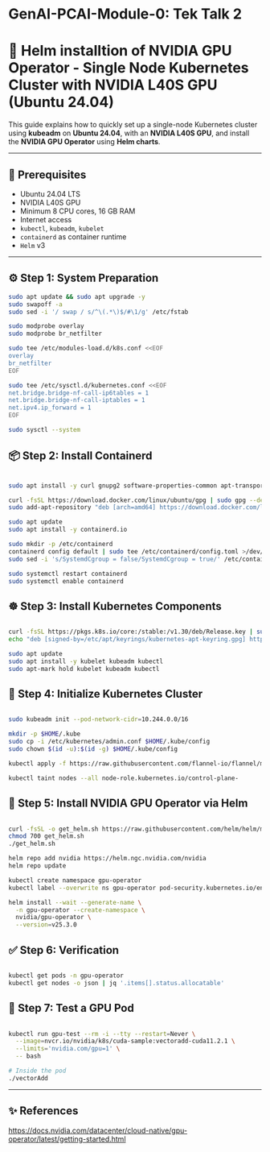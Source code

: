 # GenAI-PCAI-Module-0: Tek Talk 2

# 🚀 Helm installtion of NVIDIA GPU Operator - Single Node Kubernetes Cluster with NVIDIA L40S GPU (Ubuntu 24.04)

This guide explains how to quickly set up a single-node Kubernetes cluster using **kubeadm** on **Ubuntu 24.04**, with an **NVIDIA L40S GPU**, and install the **NVIDIA GPU Operator** using **Helm charts**.

---

## 🧰 Prerequisites

- Ubuntu 24.04 LTS
- NVIDIA L40S GPU
- Minimum 8 CPU cores, 16 GB RAM
- Internet access
- `kubectl`, `kubeadm`, `kubelet`
- `containerd` as container runtime
- `Helm` v3

---

## ⚙️ Step 1: System Preparation

```bash
sudo apt update && sudo apt upgrade -y
sudo swapoff -a
sudo sed -i '/ swap / s/^\(.*\)$/#\1/g' /etc/fstab

sudo modprobe overlay
sudo modprobe br_netfilter

sudo tee /etc/modules-load.d/k8s.conf <<EOF
overlay
br_netfilter
EOF

sudo tee /etc/sysctl.d/kubernetes.conf <<EOF
net.bridge.bridge-nf-call-ip6tables = 1
net.bridge.bridge-nf-call-iptables = 1
net.ipv4.ip_forward = 1
EOF

sudo sysctl --system

```

## 📦 Step 2: Install Containerd

```bash

sudo apt install -y curl gnupg2 software-properties-common apt-transport-https ca-certificates

curl -fsSL https://download.docker.com/linux/ubuntu/gpg | sudo gpg --dearmor -o /etc/apt/trusted.gpg.d/docker.gpg
sudo add-apt-repository "deb [arch=amd64] https://download.docker.com/linux/ubuntu $(lsb_release -cs) stable"

sudo apt update
sudo apt install -y containerd.io

sudo mkdir -p /etc/containerd
containerd config default | sudo tee /etc/containerd/config.toml >/dev/null 2>&1
sudo sed -i 's/SystemdCgroup = false/SystemdCgroup = true/' /etc/containerd/config.toml

sudo systemctl restart containerd
sudo systemctl enable containerd

```

## ☸️ Step 3: Install Kubernetes Components

```bash

curl -fsSL https://pkgs.k8s.io/core:/stable:/v1.30/deb/Release.key | sudo gpg --dearmor -o /etc/apt/keyrings/kubernetes-apt-keyring.gpg
echo "deb [signed-by=/etc/apt/keyrings/kubernetes-apt-keyring.gpg] https://pkgs.k8s.io/core:/stable:/v1.30/deb/ /" | sudo tee /etc/apt/sources.list.d/kubernetes.list

sudo apt update
sudo apt install -y kubelet kubeadm kubectl
sudo apt-mark hold kubelet kubeadm kubectl

```

## 🚀 Step 4: Initialize Kubernetes Cluster

```bash

sudo kubeadm init --pod-network-cidr=10.244.0.0/16

mkdir -p $HOME/.kube
sudo cp -i /etc/kubernetes/admin.conf $HOME/.kube/config
sudo chown $(id -u):$(id -g) $HOME/.kube/config

kubectl apply -f https://raw.githubusercontent.com/flannel-io/flannel/master/Documentation/kube-flannel.yml

kubectl taint nodes --all node-role.kubernetes.io/control-plane-

```

## 🎯 Step 5: Install NVIDIA GPU Operator via Helm

```bash

curl -fsSL -o get_helm.sh https://raw.githubusercontent.com/helm/helm/main/scripts/get-helm-3
chmod 700 get_helm.sh
./get_helm.sh

helm repo add nvidia https://helm.ngc.nvidia.com/nvidia
helm repo update

kubectl create namespace gpu-operator
kubectl label --overwrite ns gpu-operator pod-security.kubernetes.io/enforce=privileged

helm install --wait --generate-name \
  -n gpu-operator --create-namespace \
  nvidia/gpu-operator \
  --version=v25.3.0

```

## ✅ Step 6: Verification

```bash

kubectl get pods -n gpu-operator
kubectl get nodes -o json | jq '.items[].status.allocatable'

```

## 🧪 Step 7: Test a GPU Pod

```bash

kubectl run gpu-test --rm -i --tty --restart=Never \
  --image=nvcr.io/nvidia/k8s/cuda-sample:vectoradd-cuda11.2.1 \
  --limits='nvidia.com/gpu=1' \
  -- bash

# Inside the pod
./vectorAdd

```
---

## ✨ References

https://docs.nvidia.com/datacenter/cloud-native/gpu-operator/latest/getting-started.html

